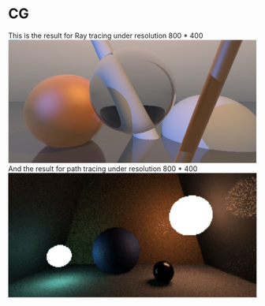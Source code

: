 # CG 
This is the result for Ray tracing under resolution 800 * 400
![Ray tracing](https://github.com/ChaoTangTyson/CG/blob/master/CG%E5%85%89%E8%BF%BD.JPG)
And the result for path tracing under resolution 800 * 400
![Path Tracing](https://github.com/ChaoTangTyson/CG/blob/master/CG%20pathtracing.JPG)
